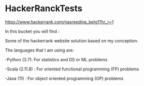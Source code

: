 # HackerRanckTests
https://www.hackerrank.com/nasreedine_belg1?hr_r=1

In this bucket you will find : 

Some of the hackerrank website solution based on my conception.

The languages that I am using are: 

-Python (3.7): For statistics and DS or ML problems

-Scala (2.11.8) : For oriented functional programming (FP) problems

-Java (11) : For object oriented programming (OP) problems 
